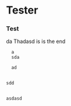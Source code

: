 # Tester

### Test
da
Thadasd    is is the end
       

        

          
            
               
 
   
     
      
      a
      sda

      ad
    

    sdd


    asdasd
